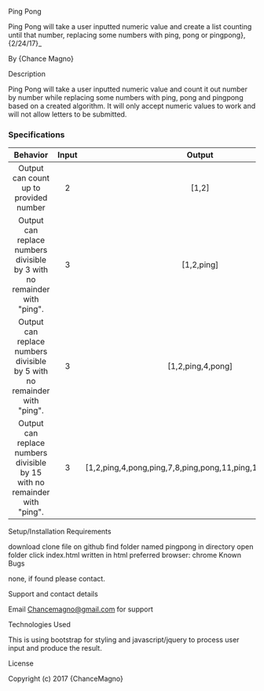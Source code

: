 Ping Pong

Ping Pong will take a user inputted numeric value and create a list counting until that number, replacing some numbers with ping, pong or pingpong}, {2/24/17}_

By {Chance Magno}

Description

Ping Pong will take a user inputted numeric value and count it out number by number while replacing some numbers with ping, pong and pingpong based on a created algorithm. It will only accept numeric values to work and will not allow letters to be submitted.

### Specifications

|Behavior|Input|Output|
|:---:|:---:|:---:|
|Output can count up to provided number|2|[1,2]|
|Output can replace numbers divisible by 3 with no remainder with "ping".|3|[1,2,ping]|
|Output can replace numbers divisible by 5 with no remainder with "ping".|3|[1,2,ping,4,pong]|
|Output can replace numbers divisible by 15 with no remainder with "ping".|3|[1,2,ping,4,pong,ping,7,8,ping,pong,11,ping,13,14,pingpong]|

Setup/Installation Requirements

download clone file on github
find folder named pingpong in directory
open folder
click index.html
written in html preferred browser: chrome
Known Bugs

none, if found please contact.

Support and contact details

Email Chancemagno@gmail.com for support

Technologies Used

This is using bootstrap for styling and javascript/jquery to process user input and produce the result.

License

Copyright (c) 2017 {ChanceMagno}
